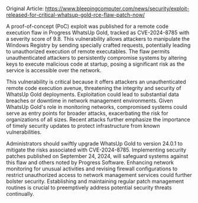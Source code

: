 Original Article: https://www.bleepingcomputer.com/news/security/exploit-released-for-critical-whatsup-gold-rce-flaw-patch-now/

A proof-of-concept (PoC) exploit was published for a remote code execution flaw in Progress WhatsUp Gold, tracked as CVE-2024-8785 with a severity score of 9.8. This vulnerability allows attackers to manipulate the Windows Registry by sending specially crafted requests, potentially leading to unauthorized execution of remote executables. The flaw permits unauthenticated attackers to persistently compromise systems by altering keys to execute malicious code at startup, posing a significant risk as the service is accessible over the network.

This vulnerability is critical because it offers attackers an unauthenticated remote code execution avenue, threatening the integrity and security of WhatsUp Gold deployments. Exploitation could lead to substantial data breaches or downtime in network management environments. Given WhatsUp Gold's role in monitoring networks, compromised systems could serve as entry points for broader attacks, exacerbating the risk for organizations of all sizes. Recent attacks further emphasize the importance of timely security updates to protect infrastructure from known vulnerabilities.

Administrators should swiftly upgrade WhatsUp Gold to version 24.0.1 to mitigate the risks associated with CVE-2024-8785. Implementing security patches published on September 24, 2024, will safeguard systems against this flaw and others noted by Progress Software. Enhancing network monitoring for unusual activities and revising firewall configurations to restrict unauthorized access to network management services could further bolster security. Establishing and maintaining regular patch management routines is crucial to preemptively address potential security threats continually.